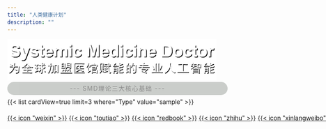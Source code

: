 ```yaml
---
title: "人类健康计划"
description: ""
---
```



<div class="flex justify-center"><img src="/headline.png" style="margin-top:0px; margin-bottom:0px;"></div>

<div style="width: 100%; text-align: center; background-color: rgba(4, 18, 1, 0.4); padding: 1px; margin-bottom: 7px; border-radius: 20px; letter-spacing: 1.5px; color:inherit; line-height: 2; opacity: 0.5;" class="index-headline-sm">--- SMD理论三大核心基础 ---</div>

<div style="width: 100%; text-align: left;">{{< list cardView=true limit=3 where="Type" value="sample" >}}</div>

<div style="margin-top:20px; white-space: nowrap;">
<a href="contact/" class="custom-icon-sm">{{< icon "weixin" >}}</a>
<a href="https://www.toutiao.com/c/user/token/MS4wLjABAAAAg0e3TfgJwAzj2dS6wu8Mg3dWTIzAjTGU26mQGm4AKjQ/" target="_blank" class="custom-icon-sm">{{< 
icon "toutiao" >}}</a>
<a href="https://www.xiaohongshu.com/user/profile/5d423fc90000000016034bc6?xsec_token=YBvkMf6BM6shT8zJAPAaDS4TdQNUmu4WskjU5MrT_0mss%3D&xsec_source=app_share&
xhsshare=WeixinSession&appuid=5d423fc90000000016034bc6&apptime=1741686168&share_id=5759c5c385644ebf8cf03fea99c2e53e&share_channel=wechat/" target="_blank" 
class="custom-icon-sm">{{< icon "redbook" >}}</a>
<a href="https://zhihu.com/people/nscm/" target="_blank" class="custom-icon-sm">{{< icon "zhihu" >}}</a>
<a href="https://weibo.com/jincijiayuan/" target="_blank" class="custom-icon-sm">{{< icon "xinlangweibo" >}}</a>
<a href="mailto:ohulab.org@gmail.com" target="_blank" class="custom-icon-sm">{{< icon "email" >}}</a>
</div>



<!-- 简体中文版首页右下角图片广告 -->
<!-- 浮动图片样式 -->
<style>
.floating-image {
    position: fixed;
    right: 20px;
    bottom: 20px;
    width: 180px;
    height: 180px;
    cursor: pointer;
    z-index: 9999;
    transition: all 0.3s ease;
}

.floating-image img {
    width: 100%;
    height: 100%;
    object-fit: cover; /* 保持图片比例 */
    transition: transform 0.3s ease;
    border-radius: 15px;
}

.floating-image:hover {
    transform: scale(1.1);
}

/* 移动端适配 */
@media (max-width: 768px) {
    .floating-image {
        width: 130px;
        height: 130px;
        right: 20px;
        bottom: 20px;
    }
}
</style>

<!-- 浮动图片脚本 -->
<script>
document.addEventListener('DOMContentLoaded', function() {
    // 创建容器链接
    const floatLink = document.createElement('a');
    floatLink.className = 'floating-image';
    floatLink.href = 'dawutong'; // 替换你的目标链接
    floatLink.target = '_self';
    floatLink.title = '引爆大梧桐生态融合区招商引资';
    floatLink.setAttribute('aria-label', '联系我们');

    // 创建图片元素
    const floatImg = document.createElement('img');
    floatImg.src = '/ad.jpg'; // 替换为你的图片URL
    floatImg.alt = '引爆大梧桐生态融合区招商引资';

    // 添加点击动画
    floatLink.addEventListener('click', function(e) {
        this.style.transform = 'scale(0.9)';
        setTimeout(() => {
            this.style.transform = 'scale(1)';
        }, 200);
    });

    // 组合元素
    floatLink.appendChild(floatImg);
    document.body.appendChild(floatLink);
});
</script>
